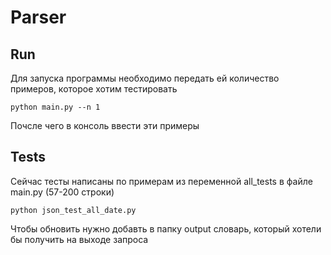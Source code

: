 # Parser

## Run
Для запуска программы необходимо передать ей количество примеров, которое хотим тестировать

`python main.py --n 1 `

Почсле чего в консоль ввести эти примеры

## Tests

Сейчас тесты написаны по примерам из переменной all_tests в файле main.py (57-200 строки)

`python json_test_all_date.py`

Чтобы обновить нужно добавть в папку output словарь, который хотели бы получить на выходе запроса

